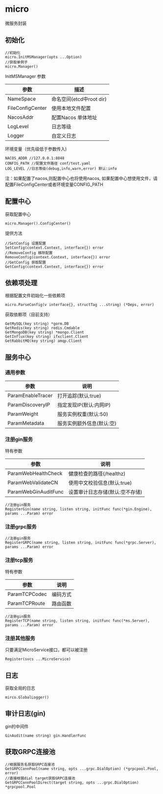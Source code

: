 # micro

微服务封装

## 初始化

```golang
//初始化
micro.InitMSManager(opts ...Option)
//获取单例子
micro.Manager()
```

InitMSManager 参数

| 参数             | 描述                     |
| ---------------- | ------------------------ |
| NameSpace        | 命名空间(etcd中root dir) |
| FileConfigCenter | 使用本地文件配置         |
| NacosAddr        | 配置Nacos 单体地址       |
| LogLevel         | 日志等级                 |
| Logger           | 自定义日志               |

环境变量（优先级低于参数传入)

```golang
NACOS_ADDR //127.0.0.1:8848
CONFIG_PATH //配置文件路径 conf/test.yaml
LOG_LEVEL //日志等级(debug,info,warn,error) 默认:info
```

注：如果配置了nacos,则配置中心也将使用nacos, 如果配置中心想使用文件，请配置FileConfigCenter或者环境变量CONFIG_PATH

## 配置中心

获取配置中心

```golang
micro.Manager().ConfigCenter()
```

提供方法

```golang
//SetConfig 设置配置
SetConfig(context.Context, interface{}) error
//RemoveConfig 移除配置
RemoveConfig(context.Context, interface{}) error
//GetConfig 获取配置
GetConfig(context.Context, interface{}) error
```

## 依赖项处理

根据配置文件初始化一些依赖项

```golang
micro.ParseConfig(v interface{}, structTag ...string) (*Deps, error)
```

获取依赖项（目前支持）

```golang
GetMySQL(key string) *gorm.DB
GetRedis(key string) redis.Cmdable
GetMongoDB(key string) *mongo.Client
GetInflux(key string) ifxclient.Client
GetRabbitMQ(key string) amqp.Client
```

## 服务中心

### 通用参数

| 参数              | 说明                      |
| ----------------- | ------------------------- |
| ParamEnableTracer | 打开追踪(默认:true)       |
| ParamDiscoveryIP  | 指定发现IP(默认:内网IP)   |
| ParamWeight       | 服务实例权重(默认:50)     |
| ParamMetadata     | 服务实例额外信息(默认:空) |

### 注册gin服务

特有参数

| 参数                 | 说明                            |
| -------------------- | ------------------------------- |
| ParamWebHealthCheck  | 健康检查的路径(/healthz)        |
| ParamWebValidateCN   | 使用中文校验信息(默认:true)     |
| ParamWebGinAuditFunc | 设置审计日志存储(默认:空不存储) |

```golang
//注册gin服务
RegisterGin(name string, listen string, initFunc func(*gin.Engine), params ...Param) error
```

### 注册grpc服务

```golang
//注册gin服务
RegisterGRPC(name string, listen string, initFunc func(*grpc.Server), params ...Param) error
```

### 注册tcp服务

特有参数

| 参数          | 说明     |
| ------------- | -------- |
| ParamTCPCodec | 编码方式 |
| ParamTCPRoute | 路由函数 |

```golang
//注册gin服务
RegisterTCP(name string, listen string, initFunc func(*ms.Server), params ...Param) error
```

### 注册其他服务

只要满足MicroService接口，都可以被注册

```golang
Register(svcs ...MicroService)
```

## 日志

获取全局的日志

```golang
mirco.GlobalLogger()
```

## 审计日志(gin)

gin的中间件

```golang
GinAudit(name string) gin.HandlerFunc
```

## 获取GRPC连接池

```golang
//根据服务名获取GRPC连接池
GetGRPCConnPool(name string, opts ...grpc.DialOption) (*grpcpool.Pool, error)
//直接根据dial target获取GRPC连接池
GetGRPCConnPoolDirect(target string, opts ...grpc.DialOption) *grpcpool.Pool
```
